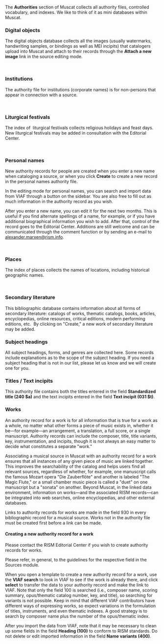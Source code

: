 The **Authorities** section of Muscat collects all authority files, controlled vocabulary, and indexes. We like to think of it as mini databases within Muscat.



### Digital objects

The digital objects database collects all the images (usually watermarks, handwriting samples, or bindings as well as MEI incipits) that catalogers upload into Muscat and attach to their records through the **Attach a new image** link in the source editing mode.

&nbsp;

### Institutions

The authority file for institutions (corporate names) is for non-persons that appear in connection with a source.

&nbsp;

### Liturgical festivals&nbsp;

The index of &nbsp;liturgical festivals collects religious holidays and feast days. New liturgical festivals may be added in consultation with the Editorial Center.

&nbsp;

### Personal names

New authority records for people are created when you enter a new name when cataloging a source, or when you click **Create** to create a new record in the personal names authority file.

In the editing mode for personal names, you can search and import data from VIAF through a button on the sidebar. You are also free to fill out as much information in the authority record as you wish.

After you enter a new name, you can edit it for the next two months. This is useful if you find alternate spellings of a name, for example, or if you have additional biographical information you wish to add. After that, control of the record goes to the Editorial Center. Additions are still welcome and can be communicated through the comment function or by sending an e-mail to alexander.marxen@rism.info.

&nbsp;
### Places

The index of places collects the names of locations, including historical geographic names.

&nbsp;

### Secondary literature

This bibliographic database contains information about all forms of secondary literature: catalogs of works, thematic catalogs, books, articles, encyclopedias, online resources, critical editions, modern performing editions, etc.&nbsp; By clicking on "Create," a new work of secondary literature may be added.



### Subject headings

All subject headings, forms, and genres are collected here. Some records include explanations as to the scope of the subject heading. If you need a subject heading that is not in our list, please let us know and we will create one for you.

### Titles / Text incipits

This authority file contains both the titles entered in the field **Standardized title (240 $a)** and the text incipits entered in the field **Text incipit (031 $t)**.

### Works

An authority record for a work is for all information that is true for a work as a whole, no matter what other forms a piece of music exists in, whether it be—for example—an arrangement, a translation, a full score, or a single manuscript. Authority records can include the composer, title, title variants, key, instrumentation, and incipits, though it is not always an easy matter to decide what constitutes a separate "work."

Associating a musical source in Muscat with an authority record for a work ensures that all instances of any given piece of music are linked together. This improves the searchability of the catalog and helps users find all relevant sources, regardless of whether, for example, one manuscript calls the famous Mozart opera "Die Zauberflöte" and another is labeled "The Magic Flute," or a small chamber music piece is called a "duet" on one manuscript but a "sonata" on another. Beyond Muscat, in the linked data environment, information on works—and the associated RISM records—can be integrated into web searches, online encyclopedias, and other external databases.

Links to authority records for works are made in the field 930 in every bibliographic record for a musical source. Works not in the authority file must be created first before a link can be made.

#### Creating a new authority record for a work

Please contact the RISM Editorial Center if you wish to create authority records for works.

Please refer, in general, to the guidelines for the respective field in the Sources module.

When you open a template to create a new authority record for a work, use the **VIAF search** to look in VIAF to see if the work is already there, and click **select** to transfer the data to your authority record and make the link to VIAF. Note that only the field 100 is searched (i.e., composer name, scoring summary, opus/thematic catalog number, key, and title), so searching for variants is not possible. Keep in mind that different VIAF contributors have different ways of expressing works, so expect variations in the formulation of titles, instruments, and even thematic indexes. A good strategy is to search by composer name plus the number of the opus/thematic index.

After you import the data from VIAF, note that it may be necessary to clean up some fields in the field **Heading (100)** to conform to RISM standards. Do not delete or edit imported information in the field **Name variants (400)**.